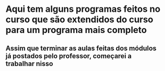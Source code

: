 # Aqui tem alguns programas feitos no curso que são extendidos do curso para um programa mais completo

## Assim que terminar as aulas feitas dos módulos já postados pelo professor, começarei a trabalhar nisso